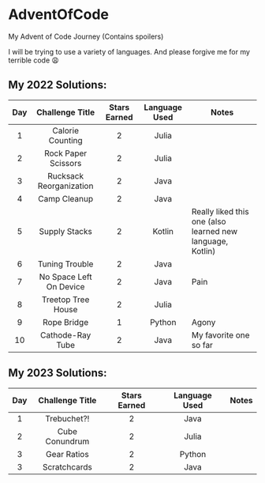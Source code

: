 # AdventOfCode
 My Advent of Code Journey (Contains spoilers)
 
 I will be trying to use a variety of languages. And please forgive me for my terrible code 😩

## My 2022 Solutions:

| Day | Challenge Title | Stars Earned | Language Used | Notes |
|:---:|:---------------:|:------------:|:-------------:| ----- |
| 1 | Calorie Counting  | 2 | Julia | |
| 2 | Rock Paper Scissors | 2 | Julia | |
| 3 | Rucksack Reorganization | 2 | Java | |
| 4 | Camp Cleanup | 2 | Java | |
| 5 | Supply Stacks | 2 | Kotlin | Really liked this one (also learned new language, Kotlin) |
| 6 | Tuning Trouble | 2 | Java | |
| 7 | No Space Left On Device | 2 | Java | Pain |
| 8 | Treetop Tree House | 2 | Julia | |
| 9 | Rope Bridge | 1 | Python | Agony |
| 10 | Cathode-Ray Tube | 2 | Java | My favorite one so far |

## My 2023 Solutions:
| Day | Challenge Title | Stars Earned | Language Used | Notes |
|:---:|:---------------:|:------------:|:-------------:| ----- |
| 1 | Trebuchet?! | 2 | Java | |
| 2 | Cube Conundrum | 2 | Julia | |
| 3 | Gear Ratios | 2 | Python | |
| 3 | Scratchcards | 2 | Java | |